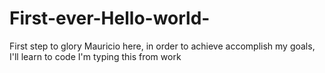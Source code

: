 # First-ever-Hello-world-
First step to glory 
Mauricio here, in order to achieve accomplish my goals, I'll learn to code 
I'm typing this from work
